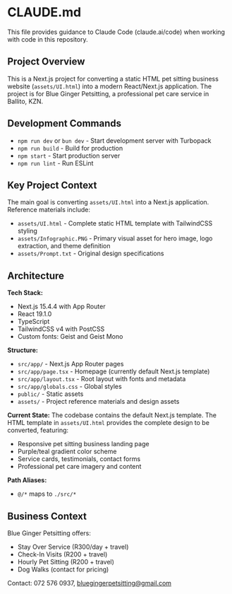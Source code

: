 # CLAUDE.md

This file provides guidance to Claude Code (claude.ai/code) when working with code in this repository.

## Project Overview

This is a Next.js project for converting a static HTML pet sitting business website (`assets/UI.html`) into a modern React/Next.js application. The project is for Blue Ginger Petsitting, a professional pet care service in Ballito, KZN.

## Development Commands

- `npm run dev` or `bun dev` - Start development server with Turbopack
- `npm run build` - Build for production
- `npm start` - Start production server
- `npm run lint` - Run ESLint

## Key Project Context

The main goal is converting `assets/UI.html` into a Next.js application. Reference materials include:

- `assets/UI.html` - Complete static HTML template with TailwindCSS styling
- `assets/Infographic.PNG` - Primary visual asset for hero image, logo extraction, and theme definition
- `assets/Prompt.txt` - Original design specifications

## Architecture

**Tech Stack:**

- Next.js 15.4.4 with App Router
- React 19.1.0
- TypeScript
- TailwindCSS v4 with PostCSS
- Custom fonts: Geist and Geist Mono

**Structure:**

- `src/app/` - Next.js App Router pages
- `src/app/page.tsx` - Homepage (currently default Next.js template)
- `src/app/layout.tsx` - Root layout with fonts and metadata
- `src/app/globals.css` - Global styles
- `public/` - Static assets
- `assets/` - Project reference materials and design assets

**Current State:**
The codebase contains the default Next.js template. The HTML template in `assets/UI.html` provides the complete design to be converted, featuring:

- Responsive pet sitting business landing page
- Purple/teal gradient color scheme
- Service cards, testimonials, contact forms
- Professional pet care imagery and content

**Path Aliases:**

- `@/*` maps to `./src/*`

## Business Context

Blue Ginger Petsitting offers:

- Stay Over Service (R300/day + travel)
- Check-In Visits (R200 + travel)
- Hourly Pet Sitting (R200 + travel)
- Dog Walks (contact for pricing)

Contact: 072 576 0937, bluegingerpetsitting@gmail.com
